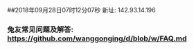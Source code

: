 ##2018年09月28日07时12分07秒 新址: 142.93.14.196
### 兔友常见问题及解答: https://github.com/wanggonging/d/blob/w/FAQ.md
